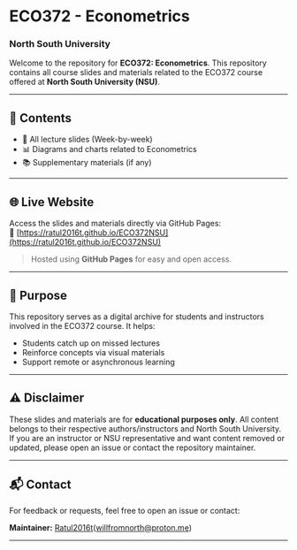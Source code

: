 # ECO372 - Econometrics
### North South University

Welcome to the repository for **ECO372: Econometrics**. This repository contains all course slides and materials related to the ECO372 course offered at **North South University (NSU)**.

---

## 📁 Contents

- 🧾 All lecture slides (Week-by-week)
- 📊 Diagrams and charts related to Econometrics
- 📚 Supplementary materials (if any)

---

## 🌐 Live Website

Access the slides and materials directly via GitHub Pages:  
🔗 [https://ratul2016t.github.io/ECO372NSU](https://ratul2016t.github.io/ECO372NSU)

> Hosted using **GitHub Pages** for easy and open access.

---

## 📌 Purpose

This repository serves as a digital archive for students and instructors involved in the ECO372 course. It helps:
- Students catch up on missed lectures
- Reinforce concepts via visual materials
- Support remote or asynchronous learning

---

## ⚠️ Disclaimer

These slides and materials are for **educational purposes only**. All content belongs to their respective authors/instructors and North South University.  
If you are an instructor or NSU representative and want content removed or updated, please open an issue or contact the repository maintainer.

---

## 📬 Contact

For feedback or requests, feel free to open an issue or contact:

**Maintainer:** [Ratul2016t](https://github.com/Ratul2016t)(willfromnorth@proton.me)

---

